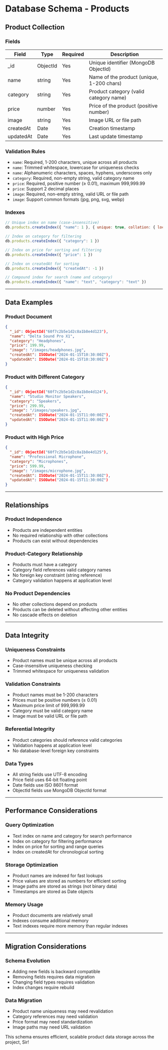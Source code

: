 # Database Schema - Products

## Product Collection

### Fields
| Field      | Type     | Required | Description                                 |
|------------|----------|----------|---------------------------------------------|
| _id        | ObjectId | Yes      | Unique identifier (MongoDB ObjectId)        |
| name       | string   | Yes      | Name of the product (unique, 1-200 chars)   |
| category   | string   | Yes      | Product category (valid category name)      |
| price      | number   | Yes      | Price of the product (positive number)      |
| image      | string   | Yes      | Image URL or file path                      |
| createdAt  | Date     | Yes      | Creation timestamp                          |
| updatedAt  | Date     | Yes      | Last update timestamp                       |

### Validation Rules
- `name`: Required, 1-200 characters, unique across all products
- `name`: Trimmed whitespace, lowercase for uniqueness checks
- `name`: Alphanumeric characters, spaces, hyphens, underscores only
- `category`: Required, non-empty string, valid category name
- `price`: Required, positive number (≥ 0.01), maximum 999,999.99
- `price`: Support 2 decimal places
- `image`: Required, non-empty string, valid URL or file path
- `image`: Support common formats (jpg, png, svg, webp)

### Indexes
```javascript
// Unique index on name (case-insensitive)
db.products.createIndex({ "name": 1 }, { unique: true, collation: { locale: "en", strength: 2 } })

// Index on category for filtering
db.products.createIndex({ "category": 1 })

// Index on price for sorting and filtering
db.products.createIndex({ "price": 1 })

// Index on createdAt for sorting
db.products.createIndex({ "createdAt": -1 })

// Compound index for search (name and category)
db.products.createIndex({ "name": "text", "category": "text" })
```

---

## Data Examples

### Product Document
```json
{
  "_id": ObjectId("60f7c2b5e1d2c8a1b8e4d123"),
  "name": "Delta Sound Pro X1",
  "category": "Headphones",
  "price": 199.99,
  "image": "/images/headphones.jpg",
  "createdAt": ISODate("2024-01-15T10:30:00Z"),
  "updatedAt": ISODate("2024-01-15T10:30:00Z")
}
```

### Product with Different Category
```json
{
  "_id": ObjectId("60f7c2b5e1d2c8a1b8e4d124"),
  "name": "Studio Monitor Speakers",
  "category": "Speakers",
  "price": 299.99,
  "image": "/images/speakers.jpg",
  "createdAt": ISODate("2024-01-15T11:00:00Z"),
  "updatedAt": ISODate("2024-01-15T11:00:00Z")
}
```

### Product with High Price
```json
{
  "_id": ObjectId("60f7c2b5e1d2c8a1b8e4d125"),
  "name": "Professional Microphone",
  "category": "Microphones",
  "price": 599.99,
  "image": "/images/microphone.jpg",
  "createdAt": ISODate("2024-01-15T11:30:00Z"),
  "updatedAt": ISODate("2024-01-15T11:30:00Z")
}
```

---

## Relationships

### Product Independence
- Products are independent entities
- No required relationship with other collections
- Products can exist without dependencies

### Product-Category Relationship
- Products must have a category
- Category field references valid category names
- No foreign key constraint (string reference)
- Category validation happens at application level

### No Product Dependencies
- No other collections depend on products
- Products can be deleted without affecting other entities
- No cascade effects on deletion

---

## Data Integrity

### Uniqueness Constraints
- Product names must be unique across all products
- Case-insensitive uniqueness checking
- Trimmed whitespace for uniqueness validation

### Validation Constraints
- Product names must be 1-200 characters
- Prices must be positive numbers (≥ 0.01)
- Maximum price limit of 999,999.99
- Category must be valid category name
- Image must be valid URL or file path

### Referential Integrity
- Product categories should reference valid categories
- Validation happens at application level
- No database-level foreign key constraints

### Data Types
- All string fields use UTF-8 encoding
- Price field uses 64-bit floating point
- Date fields use ISO 8601 format
- ObjectId fields use MongoDB ObjectId format

---

## Performance Considerations

### Query Optimization
- Text index on name and category for search performance
- Index on category for filtering performance
- Index on price for sorting and range queries
- Index on createdAt for chronological sorting

### Storage Optimization
- Product names are indexed for fast lookups
- Price values are stored as numbers for efficient sorting
- Image paths are stored as strings (not binary data)
- Timestamps are stored as Date objects

### Memory Usage
- Product documents are relatively small
- Indexes consume additional memory
- Text indexes require more memory than regular indexes

---

## Migration Considerations

### Schema Evolution
- Adding new fields is backward compatible
- Removing fields requires data migration
- Changing field types requires validation
- Index changes require rebuild

### Data Migration
- Product name uniqueness may need revalidation
- Category references may need validation
- Price format may need standardization
- Image paths may need URL validation

This schema ensures efficient, scalable product data storage across the project, Sir! 